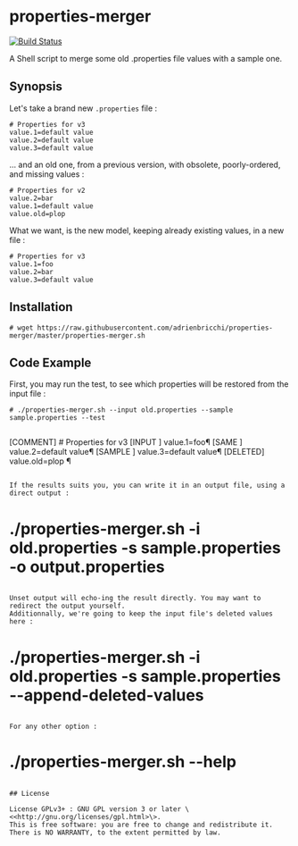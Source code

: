 # properties-merger

[![Build Status](https://travis-ci.org/adrienbricchi/properties-merger.svg?branch=master)](https://travis-ci.org/adrienbricchi/properties-merger)

A Shell script to merge some old .properties file values with a sample one.

## Synopsis

Let's take a brand new `.properties` file :
```shell
# Properties for v3
value.1=default value
value.2=default value
value.3=default value
```

... and an old one, from a previous version, with obsolete, poorly-ordered, and missing values :
```shell
# Properties for v2
value.2=bar
value.1=default value
value.old=plop 
```

What we want, is the new model, keeping already existing values, in a new file :
```shell
# Properties for v3
value.1=foo
value.2=bar
value.3=default value
```

## Installation

```
# wget https://raw.githubusercontent.com/adrienbricchi/properties-merger/master/properties-merger.sh
```

## Code Example

First, you may run the test, to see which properties will be restored from the input file :
```
# ./properties-merger.sh --input old.properties --sample sample.properties --test
```
>```
[COMMENT] # Properties for v3
[INPUT  ] value.1=foo¶
[SAME   ] value.2=default value¶
[SAMPLE ] value.3=default value¶
[DELETED] value.old=plop ¶
```

If the results suits you, you can write it in an output file, using a direct output :
```
# ./properties-merger.sh -i old.properties -s sample.properties -o output.properties
```

Unset output will echo-ing the result directly. You may want to redirect the output yourself.  
Additionnally, we're going to keep the input file's deleted values here :
```
# ./properties-merger.sh -i old.properties -s sample.properties --append-deleted-values
```

For any other option :   
```
# ./properties-merger.sh --help
```

## License

License GPLv3+ : GNU GPL version 3 or later \<<http://gnu.org/licenses/gpl.html>\>.  
This is free software: you are free to change and redistribute it.  
There is NO WARRANTY, to the extent permitted by law.

